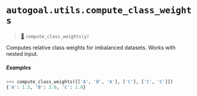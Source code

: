 # `autogoal.utils.compute_class_weights`

> [📝](https://github.com/autogoal/autogoal/blob/main/autogoal/utils/__init__.py#L144)
> `compute_class_weights(y)`

Computes relative class weights for imbalanced datasets. Works with nested input.

##### Examples

```python
>>> compute_class_weights([['A', 'B', 'A'], ['C'], ['C', 'C']])
{'A': 1.5, 'B': 3.0, 'C': 1.0}

```
